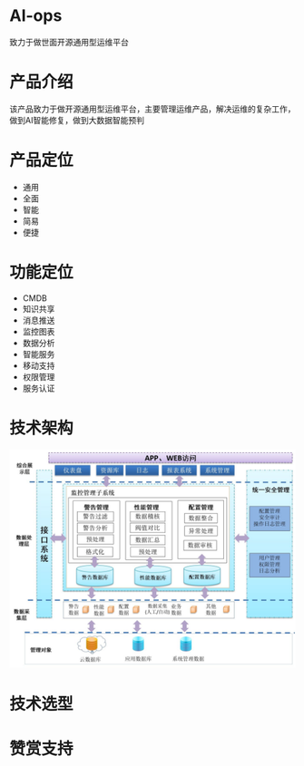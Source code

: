 # AI-ops
致力于做世面开源通用型运维平台
# 产品介绍
该产品致力于做开源通用型运维平台，主要管理运维产品，解决运维的复杂工作，做到AI智能修复，做到大数据智能预判
# 产品定位
* 通用
* 全面
* 智能
* 简易
* 便捷
# 功能定位
* CMDB
* 知识共享
* 消息推送
* 监控图表
* 数据分析
* 智能服务
* 移动支持
* 权限管理
* 服务认证
# 技术架构
![架构图](https://github.com/Roherolxh/AI-ops/blob/master/doc/image/%E8%BF%90%E7%BB%B4%E6%9E%B6%E6%9E%84%E5%9B%BE.png)
# 技术选型
# 赞赏支持